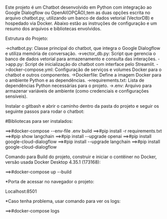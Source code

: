 Este projeto é um Chatbot desenvolvido em Python com integração ao Google Dialogflow ou OpenAI(OPÇÂO),tem as duas opções escrita no arquivo chatbot.py, 
utilizando um banco de dados vetorial (VectorDB) e hospedado via Docker. Abaixo estão as instruções de configuração e um resumo dos arquivos e bibliotecas envolvidos.

Estrutura do Projeto:

->chatbot.py: Classe principal do chatbot, que integra o Google Dialogflow e utiliza memória de conversação.
->vector_db.py: Script que gerencia o banco de dados vetorial para armazenamento e consulta das interações.
->app.py: Script de inicialização do chatbot com interface pelo Streamlit.
->docker-compose.yml: Configuração de serviços e volumes Docker para o chatbot e outros componentes.
->Dockerfile: Define a imagem Docker para o ambiente Python e as dependências.
->requirements.txt: Lista de dependências Python necessárias para o projeto.
->.env: Arquivo para armazenar variáveis de ambiente (como credenciais e configurações sensíveis).

Instalar o gitbash e abrir o caminho dentro da pasta do projeto e seguir os seguinte passos para rodar o chatbot:

#Bibliotecas para ser instalados:

==>#docker-compose --env-file .env build
==>#pip install -r requirements.txt
==>#pip show langchain
==>#pip install --upgrade openai
==>#pip install google-cloud-dialogflow
==>#pip install --upgrade langchain
==>#pip install google-cloud-dialogflow

Comando para Build do projeto, construir e iniciar o contêiner no Docker, versão usada Docker Desktop 4.35.1 (173168):

==>#docker-compose up --build

*Porta de acessar no navegador o projeto:

Localhost:8501

*Caso tenha problema, usar comando para ver os logs:
 
==>#docker-compose logs